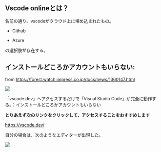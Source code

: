 



## Vscode onlineとは？

名前の通り、vscodeがクラウド上に埋め込まれたもの。

- Github

- Azure

の選択肢が存在する。



## インストールどころかアカウントもいらない:

from https://forest.watch.impress.co.jp/docs/news/1360147.html

<img src="https://asset.watch.impress.co.jp/img/wf/docs/1360/147/image1_l.jpg">

「vscode.dev」へアクセスするだけで「Visual Studio Code」が完全に動作する。：インストールどころかアカウントもいらない

**とりあえず次のリンクをクリックして、アクセスすることをおすすめします**

https://vscode.dev/

自分の場合は、次のようなエディターが出現した。

<img src="https://github.com/kawadasatoshi/techblog/blob/main/0/provider/vscode/vscode_online.png?raw=true">












